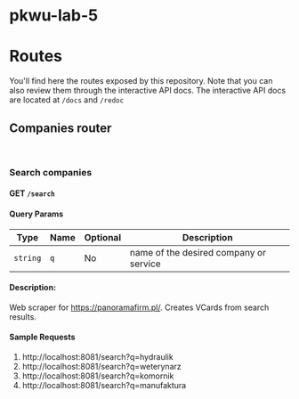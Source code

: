 # pkwu-lab-5

# Routes

You'll find here the routes exposed by this repository. Note that you can also review them through the interactive API docs. The interactive API docs are located at `/docs` and `/redoc`

## Companies router

<br>

### **Search companies**

#### GET `/search`

#### **Query Params**

| Type     | Name | Optional | Description                            |
| -------- | ---- | -------- | -------------------------------------- |
| `string` | `q`  | No       | name of the desired company or service |

#### **Description**:

Web scraper for https://panoramafirm.pl/. Creates VCards from search results.

#### **Sample Requests**

1. http://localhost:8081/search?q=hydraulik
2. http://localhost:8081/search?q=weterynarz
3. http://localhost:8081/search?q=komornik
4. http://localhost:8081/search?q=manufaktura
